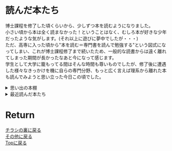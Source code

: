 # 読んだ本たち

博士課程を修了した頃くらいから、少しずつ本を読むようになりました。<br>
小さい頃から本は全く読まなかった！ということはなく、むしろ本が好きな少年だったような気がします。(それ以上に遊びに夢中でしたが・・・)<br>
ただ、高専に入った頃から"本を読む＝専門書を読んで勉強する"という図式になってしまい、これが博士課程修了まで続いたため、一般的な読書からは遠く離れてしまった期間が長かったなあと今になって感じます。<br>
学生として大学に籠もってる間はそんな時間も尊いものでしたが、修了後に遭遇した様々なきっかけを機に自らの専門分野、もっと広く言えば理系から離れた本も読んでみようと思い立った今日この頃でした。


<details>
<summary>思い出の本棚</summary>

昔読んだ本で、記憶や印象に残っているものたち
[三国志](./bool/3gokushi_blue.md)<br>
[三国志](./bool/3gokushi_blue.md)<br>
[信長私記](./bool/3gokushi_blue.md)<br>
[ライトノベルたち](./bool/3gokushi_blue.md)<br>
[DDD](./bool/3gokushi_blue.md)<br>
[ニュートン特別号](./bool/3gokushi_blue.md)<br>
[キッテル固体物理学](./bool/3gokushi_blue.md)<br>
[基礎物理学演習](./bool/3gokushi_blue.md)<br>
[明快演習 微分積分](./bool/3gokushi_blue.md)<br>
[電子スピン共鳴](./bool/3gokushi_blue.md)<br>
</details>

<details>
<summary>最近読んだ本たち</summary>

ここでの最近とは、博士課程修了後から現在に至るまでのことを指します
[坊っちゃん](./bool/3gokushi_blue.md)<br>
[罪と罰](./bool/3gokushi_blue.md)<br>
[Die with zero](./bool/3gokushi_blue.md)<br>
[ロシア語の余白の余白](./bool/3gokushi_blue.md)<br>
[ロシア語だけの青春](./bool/3gokushi_blue.md)<br>
</details>


# Return
[チラシの裏に戻る](./zakki.md)<br>
[その他に戻る](../others.md)<br>
[Topに戻る](https://motoyashinozaki.github.io/minidora/)